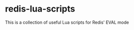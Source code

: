 redis-lua-scripts
=================

This is a collection of useful Lua scripts for Redis' EVAL mode